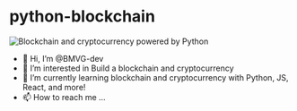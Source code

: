 # python-blockchain
![Blockchain and cryptocurrency powered by Python](https://github.com/user-attachments/assets/b59fb1c1-6fe0-4e39-9db9-37a059b6c6c9)

- 👋 Hi, I’m @BMVG-dev
- 👀 I’m interested in Build a blockchain and cryptocurrency
- 🌱 I’m currently learning blockchain and cryptocurrency with Python, JS, React, and more!
- 📫 How to reach me ...
  


